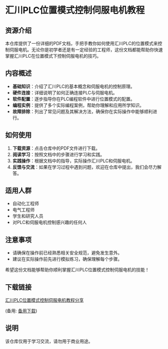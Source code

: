 # 汇川PLC位置模式控制伺服电机教程

## 资源介绍

本仓库提供了一份详细的PDF文档，手把手教你如何使用汇川PLC的位置模式来控制伺服电机。无论你是初学者还是有一定经验的工程师，这份文档都能帮助你快速掌握汇川PLC在位置模式下控制伺服电机的技巧。

## 内容概述

- **基础知识**：介绍了汇川PLC的基本概念和伺服电机的控制原理。
- **硬件连接**：详细说明了如何正确连接PLC与伺服电机。
- **软件配置**：逐步指导你在PLC编程软件中进行位置模式的配置。
- **编程实例**：提供了多个实际编程案例，帮助你理解和应用所学知识。
- **故障排除**：列出了常见问题及其解决方法，确保你在实际操作中能够顺利进行。

## 如何使用

1. **下载资源**：点击仓库中的PDF文件进行下载。
2. **阅读学习**：按照文档中的步骤进行学习和实践。
3. **实践操作**：根据文档中的指导，实际操作汇川PLC和伺服电机。
4. **反馈与交流**：如果在学习过程中遇到问题，欢迎在仓库中提出，我们会尽力解答。

## 适用人群

- 自动化工程师
- 电气工程师
- 学生和研究人员
- 对PLC和伺服电机控制感兴趣的任何人

## 注意事项

- 请确保在操作前已经熟悉相关安全规范，避免发生意外。
- 建议在实际操作前先进行模拟练习，确保理解每个步骤。

希望这份文档能够帮助你顺利掌握汇川PLC位置模式控制伺服电机的技能！

## 下载链接
[汇川PLC位置模式控制伺服电机教程分享](https://pan.quark.cn/s/6ce8db3706ac) 

(备用: [备用下载](https://pan.baidu.com/s/1IyIz90YfBJUfxJY1mvLspg?pwd=1234))

## 说明

该仓库仅用于学习交流，请勿用于商业用途。
